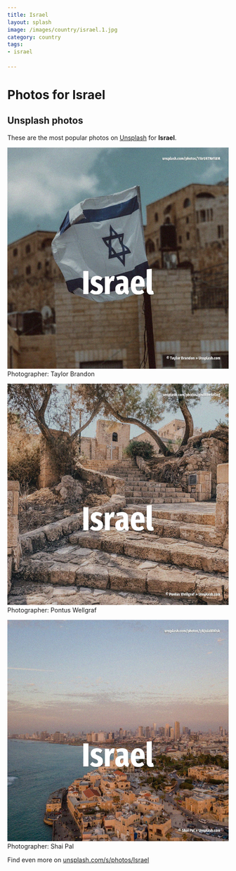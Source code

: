 ```yaml
---
title: Israel
layout: splash
image: /images/country/israel.1.jpg
category: country
tags:
- israel

---
```

# Photos for Israel
 
## Unsplash photos
These are the most popular photos on [Unsplash](https://unsplash.com) for **Israel**.
 
![Israel](/images/country/israel.1.jpg)
Photographer:  Taylor Brandon
 
![Israel](/images/country/israel.2.jpg)
Photographer:  Pontus Wellgraf
 
![Israel](/images/country/israel.3.jpg)
Photographer:  Shai Pal
 
Find even more on [unsplash.com/s/photos/Israel](https://unsplash.com/s/photos/Israel)
 

